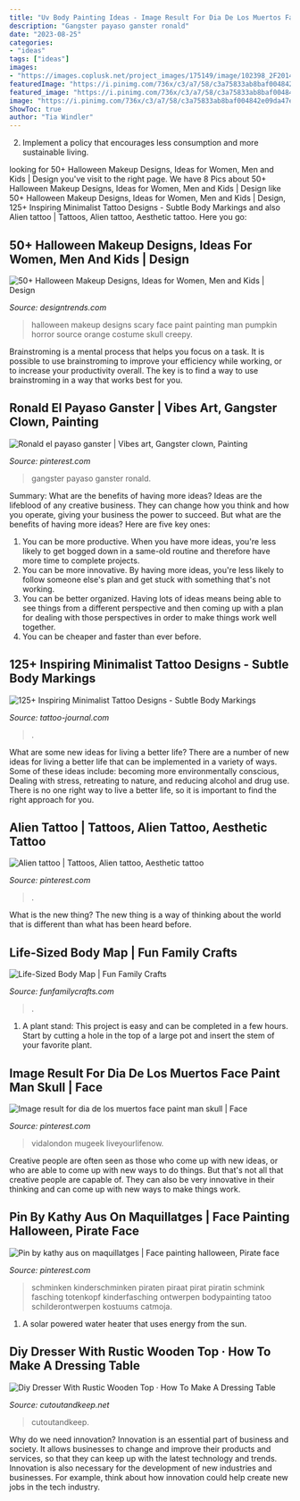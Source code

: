 ```yaml
---
title: "Uv Body Painting Ideas - Image Result For Dia De Los Muertos Face Paint Man Skull"
description: "Gangster payaso ganster ronald"
date: "2023-08-25"
categories:
- "ideas"
tags: ["ideas"]
images:
- "https://images.coplusk.net/project_images/175149/image/102398_2F2014-06-23-142449-dresser%2B3.jpg"
featuredImage: "https://i.pinimg.com/736x/c3/a7/58/c3a75833ab8baf004842e09da47eed4d.jpg"
featured_image: "https://i.pinimg.com/736x/c3/a7/58/c3a75833ab8baf004842e09da47eed4d.jpg"
image: "https://i.pinimg.com/736x/c3/a7/58/c3a75833ab8baf004842e09da47eed4d.jpg"
ShowToc: true
author: "Tia Windler"
---
```



2. Implement a policy that encourages less consumption and more sustainable living. 

	

		
looking for 50+ Halloween Makeup Designs, Ideas for Women, Men and Kids | Design you've visit to the right page. We have 8 Pics about 50+ Halloween Makeup Designs, Ideas for Women, Men and Kids | Design like 50+ Halloween Makeup Designs, Ideas for Women, Men and Kids | Design, 125+ Inspiring Minimalist Tattoo Designs - Subtle Body Markings and also Alien tattoo | Tattoos, Alien tattoo, Aesthetic tattoo. Here you go:
		
    
## 50+ Halloween Makeup Designs, Ideas For Women, Men And Kids | Design

<img loading=lazy src="https://images.designtrends.com/wp-content/uploads/2015/10/28132524/Halloween-makeup-for-men-1.jpg" onerror="this.onerror=null;this.src='https://tse2.mm.bing.net/th?id=OIP.xgV3r9sXD087UAi0QcBxXgHaLH&amp;pid=15.1';" alt="50+ Halloween Makeup Designs, Ideas for Women, Men and Kids | Design">

_Source: designtrends.com_

>halloween makeup designs scary face paint painting man pumpkin horror source orange costume skull creepy. 

	

Brainstroming is a mental process that helps you focus on a task. It is possible to use brainstroming to improve your efficiency while working, or to increase your productivity overall. The key is to find a way to use brainstroming in a way that works best for you.

    
## Ronald El Payaso Ganster | Vibes Art, Gangster Clown, Painting

<img loading=lazy src="https://i.pinimg.com/736x/76/ad/f1/76adf1291ec0639d75e4f32f5850f8fe--the-gangster-gangsters.jpg" onerror="this.onerror=null;this.src='https://tse1.mm.bing.net/th?id=OIP.k0AFz1GGM3HrNhl1a04m1AHaKP&amp;pid=15.1';" alt="Ronald el payaso ganster | Vibes art, Gangster clown, Painting">

_Source: pinterest.com_

>gangster payaso ganster ronald. 

	

Summary: What are the benefits of having more ideas?
Ideas are the lifeblood of any creative business. They can change how you think and how you operate, giving your business the power to succeed. But what are the benefits of having more ideas? Here are five key ones:
1. You can be more productive. When you have more ideas, you're less likely to get bogged down in a same-old routine and therefore have more time to complete projects.
2. You can be more innovative. By having more ideas, you're less likely to follow someone else's plan and get stuck with something that's not working.
3. You can be better organized. Having lots of ideas means being able to see things from a different perspective and then coming up with a plan for dealing with those perspectives in order to make things work well together.
4. You can be cheaper and faster than ever before.

    
## 125+ Inspiring Minimalist Tattoo Designs - Subtle Body Markings

<img loading=lazy src="https://tattoo-journal.com/wp-content/uploads/2016/09/minimalist-tattoo63.jpg" onerror="this.onerror=null;this.src='https://tse4.mm.bing.net/th?id=OIP.u7pLyCHh9Qsc5rbeh9sYPQHaHa&amp;pid=15.1';" alt="125+ Inspiring Minimalist Tattoo Designs - Subtle Body Markings">

_Source: tattoo-journal.com_

>. 

	

What are some new ideas for living a better life?
There are a number of new ideas for living a better life that can be implemented in a variety of ways. Some of these ideas include: becoming more environmentally conscious, Dealing with stress, retreating to nature, and reducing alcohol and drug use. There is no one right way to live a better life, so it is important to find the right approach for you.

    
## Alien Tattoo | Tattoos, Alien Tattoo, Aesthetic Tattoo

<img loading=lazy src="https://i.pinimg.com/736x/d0/1d/84/d01d84b31cf7f2940bfe7e142a00a84f.jpg" onerror="this.onerror=null;this.src='https://tse3.mm.bing.net/th?id=OIP.jbtbJ6D0PgI1Duuvj4PEpQHaHa&amp;pid=15.1';" alt="Alien tattoo | Tattoos, Alien tattoo, Aesthetic tattoo">

_Source: pinterest.com_

>. 

	

What is the new thing?
The new thing is a way of thinking about the world that is different than what has been heard before.

    
## Life-Sized Body Map | Fun Family Crafts

<img loading=lazy src="https://funfamilycrafts.com/wp-content/uploads/2013/08/IMG_2149.jpg" onerror="this.onerror=null;this.src='https://tse1.mm.bing.net/th?id=OIP.gTmHu1WGy-Ftx72yM1BPcQHaLG&amp;pid=15.1';" alt="Life-Sized Body Map | Fun Family Crafts">

_Source: funfamilycrafts.com_

>. 

	

1. A plant stand: This project is easy and can be completed in a few hours. Start by cutting a hole in the top of a large pot and insert the stem of your favorite plant.

    
## Image Result For Dia De Los Muertos Face Paint Man Skull | Face

<img loading=lazy src="https://i.pinimg.com/736x/db/95/5d/db955d5043a201edfdc4a2ac7e58a7c3.jpg" onerror="this.onerror=null;this.src='https://tse1.mm.bing.net/th?id=OIP.e9Txi40AqR7fC6cMDtnXsQHaLI&amp;pid=15.1';" alt="Image result for dia de los muertos face paint man skull | Face">

_Source: pinterest.com_

>vidalondon mugeek liveyourlifenow. 

	

Creative people are often seen as those who come up with new ideas, or who are able to come up with new ways to do things. But that's not all that creative people are capable of. They can also be very innovative in their thinking and can come up with new ways to make things work.

    
## Pin By Kathy Aus On Maquillatges | Face Painting Halloween, Pirate Face

<img loading=lazy src="https://i.pinimg.com/736x/c3/a7/58/c3a75833ab8baf004842e09da47eed4d.jpg" onerror="this.onerror=null;this.src='https://tse3.mm.bing.net/th?id=OIP.cwyqpE-95V32M8a2I-V-GAHaLI&amp;pid=15.1';" alt="Pin by kathy aus on maquillatges | Face painting halloween, Pirate face">

_Source: pinterest.com_

>schminken kinderschminken piraten piraat pirat piratin schmink fasching totenkopf kinderfasching ontwerpen bodypainting tatoo schilderontwerpen kostuums catmoja. 

	

1. A solar powered water heater that uses energy from the sun.

    
## Diy Dresser With Rustic Wooden Top · How To Make A Dressing Table

<img loading=lazy src="https://images.coplusk.net/project_images/175149/image/102398_2F2014-06-23-142449-dresser%2B3.jpg" onerror="this.onerror=null;this.src='https://tse4.mm.bing.net/th?id=OIP.ZbBFVpAfgYyF4ABaHnIkQwHaLG&amp;pid=15.1';" alt="Diy Dresser With Rustic Wooden Top · How To Make A Dressing Table">

_Source: cutoutandkeep.net_

>cutoutandkeep. 

	

Why do we need innovation?
Innovation is an essential part of business and society. It allows businesses to change and improve their products and services, so that they can keep up with the latest technology and trends. Innovation is also necessary for the development of new industries and businesses. For example, think about how innovation could help create new jobs in the tech industry.

